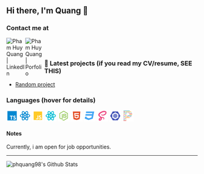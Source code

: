 #

## Hi there, I'm Quang 👋

### Contact me at

<!-- markdownlint-disable MD033 -->

[<img align="left" alt="Pham Huy Quang | LinkedIn" width="50px" src="https://cdn.jsdelivr.net/npm/simple-icons@v3/icons/linkedin.svg" />](https://www.linkedin.com/in/phquang98/)
[<img align="left" alt="Pham Huy Quang | Porfolio" width="50px" src="https://cdn.jsdelivr.net/npm/simple-icons@v3/icons/github.svg" />](https://www.google.com/)
<br>
<br>

<!-- markdownlint-disable MD033 -->

### 📌 Latest projects (if you read my CV/resume, SEE THIS)

- [Random project](https://www.google.com/)

### Languages (hover for details)

<div display="flex" flex-direction="row">
    <img alt="Typescript" title="Typescript" width="30px" src="./icons/typescript.svg" />
    <img alt="React Typescript" title="React Typescript" width="30px" src="./icons/react_ts.svg" />
    <img alt="Javascript" title="Javascript" width="30px" src="./icons/javascript.svg" />
    <img alt="React" title="React" width="30px" src="./icons/react.svg" />
    <img alt="NodeJS" title="NodeJS" width="30px" src="./icons/nodejs.svg" />
    <img alt="HTML" title="HTML" width="30px" src="./icons/html.svg" />
    <img alt="CSS" title="CSS" width="30px" src="./icons/css.svg" />
    <img alt="Sass" title="Sass" width="30px" src="./icons/sass.svg" />
    <img alt="ESLint" title="ESLint" width="30px" src="./icons/eslint.svg" />
    <img alt="Prettier" title="Prettier" width="30px" src="./icons/prettier.svg" />
</div>

#### Notes

Currently, i am open for job opportunities.

---

![phquang98's Github Stats](https://github-readme-stats.vercel.app/api?username=phquang98&show_icons=true&count_private=true)
